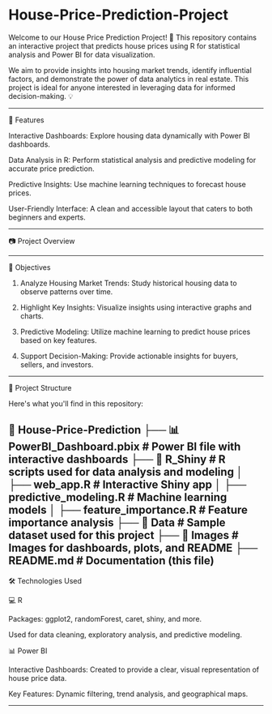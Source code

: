 # House-Price-Prediction-Project
Welcome to our House Price Prediction Project! 🌟 This repository contains an interactive project that predicts house prices using R for statistical analysis and Power BI for data visualization.

We aim to provide insights into housing market trends, identify influential factors, and demonstrate the power of data analytics in real estate. This project is ideal for anyone interested in leveraging data for informed decision-making. 💡


---

🚀 Features

Interactive Dashboards: Explore housing data dynamically with Power BI dashboards.

Data Analysis in R: Perform statistical analysis and predictive modeling for accurate price prediction.

Predictive Insights: Use machine learning techniques to forecast house prices.

User-Friendly Interface: A clean and accessible layout that caters to both beginners and experts.



---

📷 Project Overview




---

📌 Objectives

1. Analyze Housing Market Trends: Study historical housing data to observe patterns over time.


2. Highlight Key Insights: Visualize insights using interactive graphs and charts.


3. Predictive Modeling: Utilize machine learning to predict house prices based on key features.


4. Support Decision-Making: Provide actionable insights for buyers, sellers, and investors.




---

📂 Project Structure

Here's what you'll find in this repository:

📂 House-Price-Prediction
├── 📊 PowerBI_Dashboard.pbix         # Power BI file with interactive dashboards
├── 📁 R_Shiny                        # R scripts used for data analysis and modeling
│   ├── web_app.R                     # Interactive Shiny app
│   ├── predictive_modeling.R         # Machine learning models
│   ├── feature_importance.R          # Feature importance analysis
├── 📁 Data                           # Sample dataset used for this project
├── 📁 Images                         # Images for dashboards, plots, and README
├── README.md                         # Documentation (this file)
---

🛠️ Technologies Used

💻 R

Packages: ggplot2, randomForest, caret, shiny, and more.

Used for data cleaning, exploratory analysis, and predictive modeling.


📊 Power BI

Interactive Dashboards: Created to provide a clear, visual representation of house price data.

Key Features: Dynamic filtering, trend analysis, and geographical maps.



---